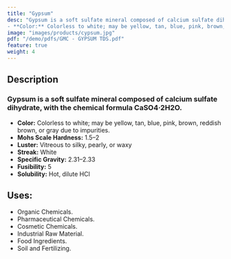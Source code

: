 ```yaml
---
title: "Gypsum"
desc: "Gypsum is a soft sulfate mineral composed of calcium sulfate dihydrate, with the chemical formula CaSO4·2H2O.
- **Color:** Colorless to white; may be yellow, tan, blue, pink, brown, reddish brown, or gray due to impurities."
image: "images/products/cypsum.jpg"
pdf: "/demo/pdfs/GMC - GYPSUM TDS.pdf"
feature: true
weight: 4
---
```


## Description
### Gypsum is a soft sulfate mineral composed of calcium sulfate dihydrate, with the chemical formula CaSO4·2H2O.
- **Color:** Colorless to white; may be yellow, tan, blue, pink, brown, reddish brown, or gray due to impurities.
- **Mohs Scale Hardness:** 1.5–2
- **Luster:** Vitreous to silky, pearly, or waxy
- **Streak:** White
- **Specific Gravity:** 2.31–2.33
- **Fusibility:** 5
- **Solubility:** Hot, dilute HCl

## Uses:
- Organic Chemicals.
- Pharmaceutical Chemicals.
- Cosmetic Chemicals.
- Industrial Raw Material.
- Food Ingredients.
- Soil and Fertilizing.
